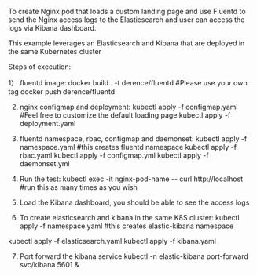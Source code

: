 To create Nginx pod that loads a custom landing page and use Fluentd to send the Nginx access logs to the Elasticsearch and user can access the logs via Kibana dashboard.

This example leverages an Elasticsearch and Kibana that are deployed in the same Kubernetes cluster

Steps of execution:

1） fluentd image:
docker build . -t derence/fluentd #Please use your own tag
docker push derence/fluentd


2) nginx configmap and deployment:
kubectl apply -f configmap.yaml #Feel free to customize the default loading page
kubectl apply -f deployment.yaml 


3) fluentd namespace, rbac, configmap and daemonset:
kubectl apply -f namespace.yaml #this creates fluentd namespace 
kubectl apply -f rbac.yaml 
kubectl apply -f configmap.yml 
kubectl apply -f daemonset.yml 


4) Run the test:
kubectl exec -it nginx-pod-name -- curl http://localhost #run this as many times as you wish


5) Load the Kibana dashboard, you should be able to see the access logs


6) To create elasticsearch and kibana in the same K8S cluster:
kubectl apply -f namespace.yaml #this creates elastic-kibana namespace

kubectl apply -f elasticsearch.yaml
kubectl apply -f kibana.yaml


7) Port forward the kibana service
kubectl -n elastic-kibana port-forward svc/kibana 5601 &
